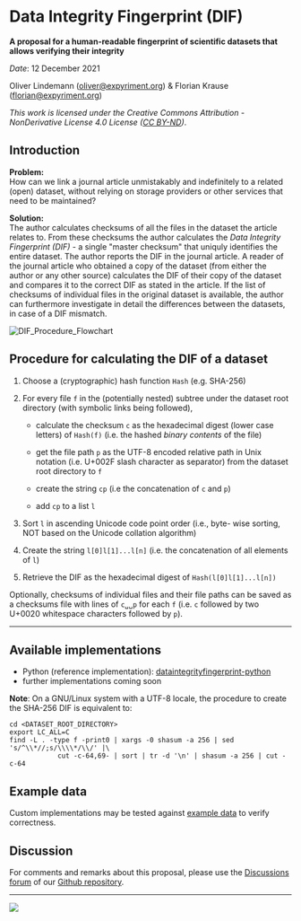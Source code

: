 Data Integrity Fingerprint (DIF)
================================

**A proposal for a human-readable fingerprint of scientific datasets that allows verifying their integrity**

*Date*: 12 December 2021

Oliver Lindemann (oliver@expyriment.org) & Florian Krause (florian@expyriment.org)

*This work is licensed under the Creative Commons Attribution - NonDerivative License 4.0 License 
([CC BY-ND](http://creativecommons.org/licenses/by-nd/4.0/))*.


## Introduction

**Problem:**  
How can we link a journal article unmistakably and indefinitely to a related (open) dataset, without relying on storage providers or other services that need to be maintained?

**Solution:**  
The author calculates checksums of all the files in the dataset the article relates to. From these checksums the author calculates the _Data Integrity Fingerprint (DIF)_ - a single "master checksum" that uniquly identifies the entire dataset. The author reports the DIF in the journal article. A reader of the journal article who obtained a copy of the dataset (from either the author or any other source) calculates the DIF of their copy of the dataset and compares it to the correct DIF as stated in the article. If the list of checksums of individual files in the original dataset is available, the author can furthermore investigate in detail the differences between the datasets, in case of a DIF mismatch.

![DIF_Procedure_Flowchart](https://user-images.githubusercontent.com/2971539/143914028-ea2b8570-6db4-4f82-9bec-b1770fda7df8.png)

## Procedure for calculating the DIF of a dataset

1. Choose a (cryptographic) hash function `Hash` (e.g. SHA-256)

2.  For every file `f` in the (potentially nested) subtree under the dataset root directory (with symbolic links being followed),

    * calculate the checksum `c` as the hexadecimal digest (lower case letters) of `Hash(f)` (i.e. the hashed _binary contents_ of the file)

    * get the file path `p` as the UTF-8 encoded relative path in Unix notation (i.e. U+002F slash character as separator) from the dataset root directory to `f`

    * create the string `cp` (i.e the concatenation of `c` and `p`)
    
    * add `cp` to a list `l`
    
3. Sort `l` in ascending Unicode code point order (i.e., byte- wise sorting, NOT based on the Unicode collation algorithm)

4. Create the string `l[0]l[1]...l[n]` (i.e. the concatenation of all elements of `l`)

5. Retrieve the DIF as the hexadecimal digest of `Hash(l[0]l[1]...l[n])`

Optionally, checksums of individual files and their file paths can be saved as a checksums file with lines of `c␣␣p` for each `f` (i.e. `c` followed by two U+0020 whitespace characters followed by `p`).

---

## Available implementations

* Python (reference implementation):  [dataintegrityfingerprint-python](https://github.com/expyriment/dataintegrityfingerprint-python)
* further implementations coming soon

**Note**: On a GNU/Linux system with a UTF-8 locale, the procedure to create the SHA-256 DIF is equivalent to:
```
cd <DATASET_ROOT_DIRECTORY>
export LC_ALL=C
find -L . -type f -print0 | xargs -0 shasum -a 256 | sed 's/^\\*//;s/\\\\*/\\/' |\
            cut -c-64,69- | sort | tr -d '\n' | shasum -a 256 | cut -c-64
```


## Example data

Custom implementations may be tested against [example data](https://github.com/expyriment/dataintegrityfingerprint/tree/master/example_data) to verify correctness.


## Discussion

For comments and remarks about this proposal, please use the [Discussions forum](https://github.com/expyriment/dataintegrityfingerprint/discussions) of our [Github repository](https://github.com/expyriment/dataintegrityfingerprint/).

---

![](https://licensebuttons.net/l/by-nd/4.0/88x31.png)

